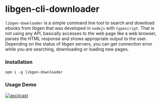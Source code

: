 # libgen-cli-downloader

`libgen-downloader` is a simple command line tool to search and download ebooks from libgen that was developed in `nodejs` with `typescript`.  That is not using any API, basically accesses to the web page like a web browser, parses the HTML response and shows appropriate output to the user. Depending on the status of libgen servers, you can get connection error while you are searching, downloading or loading new pages.

### Installation

```
npm i -g libgen-downloader
```

### Usage Demo

[![asciicast](https://asciinema.org/a/RAimkC8sf2YEE0biW4wGKNG53.svg)](https://asciinema.org/a/RAimkC8sf2YEE0biW4wGKNG53)
